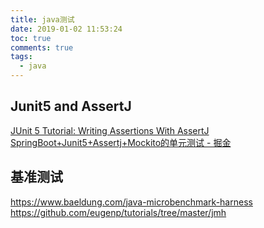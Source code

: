 ```yaml
---
title: java测试
date: 2019-01-02 11:53:24
toc: true
comments: true
tags:
  - java
---
```


## Junit5 and AssertJ

[JUnit 5 Tutorial: Writing Assertions With AssertJ](https://www.petrikainulainen.net/programming/testing/junit-5-tutorial-writing-assertions-with-assertj/)
[SpringBoot+Junit5+Assertj+Mockito的单元测试 - 掘金](https://juejin.cn/post/7067402739134758948)

## 基准测试

https://www.baeldung.com/java-microbenchmark-harness
https://github.com/eugenp/tutorials/tree/master/jmh
